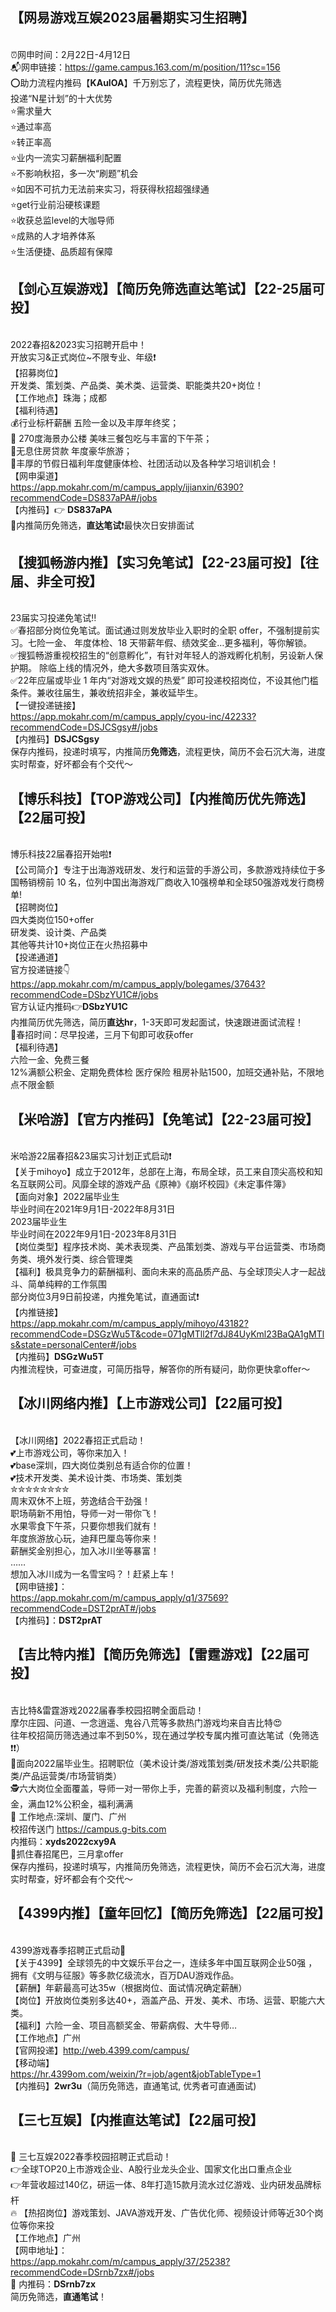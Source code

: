 ## 【网易游戏互娱2023届暑期实习生招聘】
<br>⏰网申时间：2月22日-4月12日
<br>📬网申链接：https://game.campus.163.com/m/position/11?sc=156
<br>⭕助力流程内推码【**KAuIOA**】千万别忘了，流程更快，简历优先筛选
<br>投递“N星计划”的十大优势
<br>⭐需求量大
<br>⭐通过率高
<br>⭐转正率高
<br>⭐业内一流实习薪酬福利配置
<br>⭐不影响秋招，多一次“刷题”机会
<br>⭐如因不可抗力无法前来实习，将获得秋招超强绿通
<br>⭐get行业前沿硬核课题
<br>⭐收获总监level的大咖导师
<br>⭐成熟的人才培养体系
<br>⭐生活便捷、品质超有保障
## 【剑心互娱游戏】【简历免筛选直达笔试】【22-25届可投】
<br>2022春招&2023实习招聘开启中！
<br>开放实习&正式岗位~不限专业、年级❗️
<br>【招募岗位】
<br>开发类、策划类、产品类、美术类、运营类、职能类共20+岗位！
<br>【工作地点】珠海；成都
<br>【福利待遇】
<br>💰行业标杆薪酬 五险一金以及丰厚年终奖；
<br>🌠 270度海景办公楼 美味三餐包吃与丰富的下午茶；
<br>🚄无息住房贷款 年度豪华旅游；
<br>💝丰厚的节假日福利年度健康体检、社团活动以及各种学习培训机会！
<br>【网申渠道】
<br>https://app.mokahr.com/m/campus_apply/ijianxin/6390?recommendCode=DS837aPA#/jobs
<br>【内推码】👉 **DS837aPA**
<br>🌟内推简历免筛选，**直达笔试**❗️最快次日安排面试
## 【搜狐畅游内推】【实习免笔试】【22-23届可投】【往届、非全可投】
<br>23届实习投递免笔试‼️
<br>✅春招部分岗位免笔试。面试通过则发放毕业入职时的全职 offer，不强制提前实习。七险一金、 年度体检、18 天带薪年假、绩效奖金…更多福利，等你解锁。
<br>✅搜狐畅游重视校招生的“创意孵化”，有针对年轻人的游戏孵化机制，另设新人保护期。 除临上线的情况外，绝大多数项目落实双休。
<br>✅22年应届或毕业 1 年内“对游戏文娱的热爱” 即可投递校招岗位，不设其他门槛条件。兼收往届生，兼收统招非全，兼收延毕生。
<br>【一键投递链接】
<br>https://app.mokahr.com/m/campus_apply/cyou-inc/42233?recommendCode=DSJCSgsy#/jobs
<br>【内推码】**DSJCSgsy**
<br>保存内推码，投递时填写，内推简历**免筛选**，流程更快，简历不会石沉大海，进度实时帮查，好坏都会有个交代～
## 【博乐科技】【TOP游戏公司】【内推简历优先筛选】【22届可投】
<br>博乐科技22届春招开始啦❗️
<br>【公司简介】专注于出海游戏研发、发行和运营的手游公司，多款游戏持续位于多国畅销榜前 10 名，位列中国出海游戏厂商收入10强榜单和全球50强游戏发行商榜单!
<br>【招聘岗位】
<br>四大类岗位150+offer
<br>研发类、设计类、产品类
<br>其他等共计10+岗位正在火热招募中
<br>【投递通道】
<br>官方投递链接👇
<br>https://app.mokahr.com/m/campus_apply/bolegames/37643?recommendCode=DSbzYU1C#/jobs
<br>官方认证内推码👉**DSbzYU1C**
<br>内推简历优先筛选，简历**直达hr**，1-3天即可发起面试，快速跟进面试流程！
<br>📅春招时间：尽早投递，三月下旬即可收获offer
<br>【福利待遇】
<br>六险一金、免费三餐
<br>12%满额公积金、定期免费体检 医疗保险 租房补贴1500，加班交通补贴，不限地点不限金额
## 【米哈游】【官方内推码】【免笔试】【22-23届可投】
<br>米哈游22届春招&23届实习计划正式启动❗️
<br>【关于mihoyo】成立于2012年，总部在上海，布局全球，员工来自顶尖高校和知名互联网公司。风靡全球的游戏产品《原神》《崩坏校园》《未定事件簿》
<br>【面向对象】2022届毕业生
<br>毕业时间在2021年9月1日-2022年8月31日
<br>2023届毕业生
<br>毕业时间在2022年9月1日-2023年8月31日
<br>【岗位类型】程序技术岗、美术表现类、产品策划类、游戏与平台运营类、市场商务类、境外发行类、综合管理类
<br>【福利】极具竞争力的薪酬福利、面向未来的高品质产品、与全球顶尖人才一起战斗、简单纯粹的工作氛围
<br>部分岗位3月9日前投递，内推免笔试，直通面试❗️
<br>【内推链接】
<br>https://app.mokahr.com/m/campus_apply/mihoyo/43182?recommendCode=DSGzWu5T&code=071gMTll2f7dJ84UyKml23BaQA1gMTls&state=personalCenter#/jobs
<br>【内推码】**DSGzWu5T**
<br>内推流程快，可查进度，可简历指导，解答你的所有疑问，助你更快拿offer～
## 【冰川网络内推】【上市游戏公司】【22届可投】
<br>【冰川网络】2022春招正式启动！
<br>💕上市游戏公司，等你来加入！
<br>💕base深圳，四大岗位类别总有适合你的位置！
<br>💕技术开发类、美术设计类、市场类、策划类
<br>✮✮✮✮✮✮✮✮
<br>周末双休不上班，劳逸结合干劲强！
<br>职场萌新不用怕，导师一对一带你飞！
<br>水果零食下午茶，只要你想我们就有！
<br>年度旅游放心玩，迪拜巴厘岛等你来！
<br>薪酬奖金别担心，加入冰川坐等暴富！
<br>……
<br>想加入冰川成为一名雪宝吗？！赶紧上车！
<br>【网申链接】：
<br>https://app.mokahr.com/m/campus_apply/q1/37569?recommendCode=DST2prAT#/jobs
<br>【内推码】：**DST2prAT**
## 【吉比特内推】【简历免筛选】【雷霆游戏】【22届可投】
<br>吉比特&雷霆游戏2022届春季校园招聘全面启动！
<br>摩尔庄园、问道、一念逍遥、鬼谷八荒等多款热门游戏均来自吉比特😍
<br>往年校招简历筛选通过率不到50%，现在通过学校专属内推可直达笔试（免筛选❗️❗️）
<br>🙋面向2022届毕业生。招聘职位（美术设计类/游戏策划类/研发技术类/公共职能类/产品运营类/市场营销类）
<br>🕵️六大岗位全面覆盖，导师一对一带你上手，完善的薪资以及福利制度，六险一金，满血12%公积金，福利满满
<br>🚄 工作地点:深圳、厦门、广州
<br>校招传送门  https://campus.g-bits.com
<br>内推码：**xyds2022cxy9A**
<br>👏抓住春招尾巴，三月拿offer
<br>保存内推码，投递时填写，内推简历免筛选，流程更快，简历不会石沉大海，进度实时帮查，好坏都会有个交代～
## 【4399内推】【童年回忆】【简历免筛选】【22届可投】
<br>4399游戏春季招聘正式启动🙌
<br>【关于4399】全球领先的中文娱乐平台之一，连续多年中国互联网企业50强 ，拥有《文明与征服》等多款亿级流水，百万DAU游戏作品。
<br>【薪酬】年薪最高可达35w（根据岗位、面试情况确定薪酬）
<br>【岗位】开放岗位类别多达40+，涵盖产品、开发、美术、市场、运营、职能六大类。
<br>【福利】六险一金、项目高额奖金、带薪病假、大牛导师…
<br>【工作地点】广州
<br>【官网投递】http://web.4399.com/campus/
<br>【移动端】
<br>https://hr.4399om.com/weixin/?r=job/agent&jobTableType=1
<br>【内推码】**2wr3u**（简历免筛选，直通笔试, 优秀者可直通面试)
## 【三七互娱】【内推直达笔试】【22届可投】
<br>📍 三七互娱2022春季校园招聘正式启动！
<br>👉全球TOP20上市游戏企业、A股行业龙头企业、国家文化出口重点企业
<br>👉年营收超过140亿，研运一体、8年打造15款月流水过亿游戏、业内研发品牌标杆
<br>🔥 【热招岗位】游戏策划、JAVA游戏开发、广告优化师、视频设计师等近30个岗位等你来投
<br>【工作地点】广州
<br>【网申地址】：
<br>https://app.mokahr.com/m/campus_apply/37/25238?recommendCode=DSrnb7zx#/jobs
<br>🔑 内推码：**DSrnb7zx**
<br>简历免筛选，**直通笔试**！
